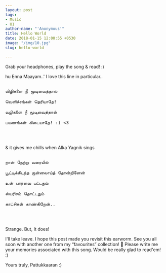 ```yaml
---
layout: post
tags:
- Music
- U1
author-name: "'Anonymous'"
title: Hello World
date: 2018-01-15 12:00:55 +0530
image: "/img/10.jpg"
slug: hello-world

---
```

Grab your headphones, play the song & read! :)

hu Enna Maayam..' I love this line in particular..

<pre>

விழிகளை நீ மூடிவைத்தால்

வெளிச்சங்கள் தெரியாதே! 

வழிகளை நீ மூடிவைத்தால்

பயணங்கள் கிடையாதே! :) <3

</pre>

<br>

& it gives me chills when Alka Yagnik sings

<pre>

நான் நேற்று வரையில்

பூட்டிக்கிடந்த ஜன்னலாய்த் தோன்றினேன்

உன் பார்வை பட்டதும்

ஸ்பரிசம் தொட்டதும்

காட்சிகள் காண்கிறேன்..

</pre>

<br>

Strange. But, It does! 

I'll take leave. I hope this post made you revisit this earworm. See you all soon with another one from my “favourites” collection! 🙂 Please write me your memories associated with this song. Would be really glad to read'em! :)

Yours truly, Pattukkaaran :)